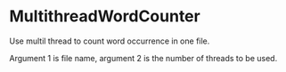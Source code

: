 # MultithreadWordCounter
Use multil thread to count word occurrence in one file.

Argument 1 is file name, argument 2 is the number of threads to be used.
